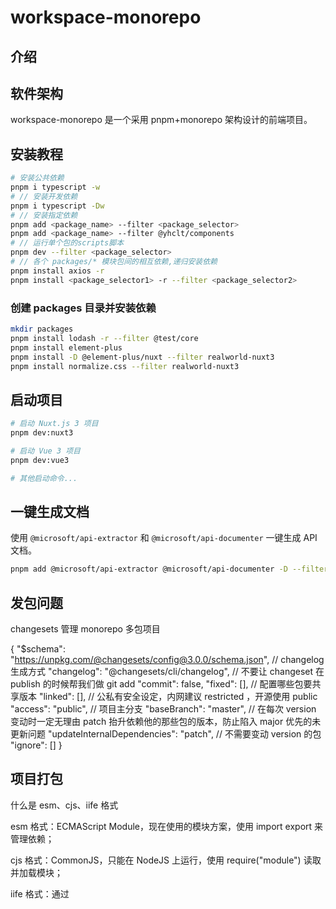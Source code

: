 # workspace-monorepo

## 介绍

## 软件架构

workspace-monorepo 是一个采用 pnpm+monorepo 架构设计的前端项目。

## 安装教程

```bash
# 安装公共依赖
pnpm i typescript -w
# // 安装开发依赖
pnpm i typescript -Dw
# // 安装指定依赖
pnpm add <package_name> --filter <package_selector>
pnpm add <package_name> --filter @yhclt/components
# // 运行单个包的scripts脚本
pnpm dev --filter <package_selector>
# // 各个 packages/* 模块包间的相互依赖,递归安装依赖
pnpm install axios -r
pnpm install <package_selector1> -r --filter <package_selector2>

```

### 创建 packages 目录并安装依赖

```bash
mkdir packages
pnpm install lodash -r --filter @test/core
pnpm install element-plus
pnpm install -D @element-plus/nuxt --filter realworld-nuxt3
pnpm install normalize.css --filter realworld-nuxt3
```

## 启动项目

```bash
# 启动 Nuxt.js 3 项目
pnpm dev:nuxt3

# 启动 Vue 3 项目
pnpm dev:vue3

# 其他启动命令...
```

## 一键生成文档

使用 `@microsoft/api-extractor` 和 `@microsoft/api-documenter` 一键生成 API 文档。

```bash
pnpm add @microsoft/api-extractor @microsoft/api-documenter -D --filter @yhclt/utils
```

## 发包问题

changesets 管理 monorepo 多包项目

{
"$schema": "https://unpkg.com/@changesets/config@3.0.0/schema.json",
// changelog 生成方式
"changelog": "@changesets/cli/changelog",
// 不要让 changeset 在 publish 的时候帮我们做 git add
"commit": false,
"fixed": [],
// 配置哪些包要共享版本
"linked": [],
// 公私有安全设定，内网建议 restricted ，开源使用 public
"access": "public",
// 项目主分支
"baseBranch": "master",
// 在每次 version 变动时一定无理由 patch 抬升依赖他的那些包的版本，防止陷入 major 优先的未更新问题
"updateInternalDependencies": "patch",
// 不需要变动 version 的包
"ignore": []
}

## 项目打包

什么是 esm、cjs、iife 格式

esm 格式：ECMAScript Module，现在使用的模块方案，使用 import export 来管理依赖；

cjs 格式：CommonJS，只能在 NodeJS 上运行，使用 require("module") 读取并加载模块；

iife 格式：通过 <script> 标签引入的自执行函数；

import { defineConfig, Format, Options } from 'tsup'
import fg from 'fast-glob'
import { sassPlugin } from 'esbuild-sass-plugin'
import fs from 'fs'
import postcss from 'postcss'
import autoprefixer from 'autoprefixer'

const baseConfigs = [
{
dts: true, // 添加 .d.ts 文件
metafile: false, // 添加 meta 文件
minify: true, // 压缩
splitting: false,
sourcemap: false, // 添加 sourcemap 文件
clean: true, // 是否先清除打包的目录，例如 dist
format: ['cjs'] as Format[]
},
{
dts: true, // 添加 .d.ts 文件
metafile: false, // 添加 meta 文件
minify: true, // 压缩
splitting: false,
sourcemap: false, // 添加 sourcemap 文件
clean: true, // 是否先清除打包的目录，例如 dist
format: ['esm'] as Format[]
}
]
const filePaths: { text: string; path: string }[] = []
const hasHandlePath: string[] = []

const myReadfile = () => {
const entries = fg.sync([`./packages/**/index.ts`, `./packages/**/index.tsx`], {
onlyFiles: false,
deep: Infinity,
ignore: [`**/cli/**`, `**/node_modules/**`, `**/*.test.ts`]
})
const configs: Options[] = []
baseConfigs.forEach((baseConfig) =>
entries.forEach((file) => {
const outDir = file.replace(/(packages/)(.\*?)//, `./packages/$2/cli/${baseConfig.format[0]}/`).replace(//index.(ts|tsx)$/, '')
      configs.push({
        target: ['esnext'],
        entry: [file],
        outDir: outDir,
        loader: {
          '.js': 'jsx',
          '.jsx': 'jsx',
          '.scss': 'css',
          '.sass': 'css',
          '.less': 'css',
          '.css': 'css',
          '.tsx': 'tsx'
        },
        ...baseConfig,
        esbuildPlugins: [
          sassPlugin({
            async transform(source) {
              const { css } = await postcss([autoprefixer]).process(source)
              return css
            }
          }),
          {
            name: 'scss-plugin',
            setup: (build) => {
              build.onEnd((result) => {
                result.outputFiles?.forEach((item) => {
                  if (
                    /index.(mjs|js)$/.test(item.path) &&
result.outputFiles?.find((outputItem) => outputItem.path === item.path.replace(/(.js|.mjs)$/, '.css'))
) {
filePaths.push({ text: item.text, path: item.path })
}
})
})
}
}
],
onSuccess: async () => {
filePaths.forEach((item) => {
if (!hasHandlePath.find((val) => val === item.path)) {
fs.access(item.path, (err) => {
if (!err) {
let data = item.text
data = `import "./index.css"; ${data}`
fs.writeFile(
item.path,
`import "./index.css"; ${item.text}`,
{
encoding: 'utf-8'
},
(fileError) => {
if (!fileError) {
hasHandlePath.push(item.path)
}
}
)
}
})
}
})
}
})
})
)
return defineConfig(configs)
}

export default myReadfile()

## 测试路径搭建

## vite打包

import {
defineConfig,
normalizePath
} from 'vite'
import vue from '@vitejs/plugin-vue'
import vueJsx from '@vitejs/plugin-vue-jsx'
import path from 'path'

// 用 normalizePath 解决 window 下的路径问题
const variablePath = normalizePath(path.resolve('./src/assets/scss/variables.scss'))

export default defineConfig({
plugins: [
vue(),
vueJsx()
],
// css 相关的配置
css: {
preprocessorOptions: {
scss: {
// additionalData 的内容会在每个 scss 文件的开头自动注入
additionalData: `@import "${variablePath}";`
}
}
},
build: {
lib: {
entry: 'src/packages/index.ts', // 你的入口文件路径
name: 'vite-lib', // 你的库名称
fileName: (format) => `vite-lib.${format}.js` // 打包后的文件名
},
sourcemap: true, // 输出.map文件
rollupOptions: {
// 此处添加外部依赖项（如 Vue），以避免将其打包进你的库中
external: [
'vue',
'element-plus',
'dayjs',
'lodash'
],
output: {
// 设置为 'es' 或 'cjs'，取决于你的库的使用场景
// format: 'es',
// exports: 'named',
// 在 UMD 构建模式下为这些外部化的依赖提供一个全局变量
globals: {
vue: 'Vue'
}
}
}
}
})

## 遇见问题

2. **分支操作**：

   - 新建 `Feat_xxx` 分支。
   - 提交代码。
   - 新建 Pull Request。

   采用 TSDoc 规范编写代码注释
   api-extractor 分析代码注释生成文档模型
   api-documenter 解析文档模型生成接口文档

## 特技优化

（这里描述你的项目优化技巧或最佳实践）

## 参考链接

- [非大厂的我们，如何去搞Vue/React Hooks和Utils的企业开源工具库？](https://juejin.cn/post/7165671737076482062#heading-2)
- [pnpm + monorepo + changeset实现多包管理和发布](https://www.swvq.com/boutique/detail/tanhbeahkg)
- [使用Vite和TypeScript带你从零打造一个属于自己的Vue3组件库](https://juejin.cn/post/7117886038126624805#heading-17)
- [手把手教你用Rollup构建一个前端个人工具函数库 摇树优化 一键生成文档站点](https://juejin.cn/post/7245584147456426045#heading-7)
- [使用pnpm和changeset管理monorepo项目](https://juejin.cn/post/7117886038126624805#heading-17)
- [pnpm workspace 指南](https://pnpm.io/zh/feature-comparison)
